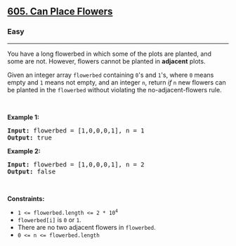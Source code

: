 <h2><a href="https://leetcode.com/problems/can-place-flowers/">605. Can Place Flowers</a></h2><h3>Easy</h3><hr><div style="user-select: auto;"><p style="user-select: auto;">You have a long flowerbed in which some of the plots are planted, and some are not. However, flowers cannot be planted in <strong style="user-select: auto;">adjacent</strong> plots.</p>

<p style="user-select: auto;">Given an integer array <code style="user-select: auto;">flowerbed</code> containing <code style="user-select: auto;">0</code>'s and <code style="user-select: auto;">1</code>'s, where <code style="user-select: auto;">0</code> means empty and <code style="user-select: auto;">1</code> means not empty, and an integer <code style="user-select: auto;">n</code>, return <em style="user-select: auto;">if</em> <code style="user-select: auto;">n</code> new flowers can be planted in the <code style="user-select: auto;">flowerbed</code> without violating the no-adjacent-flowers rule.</p>

<p style="user-select: auto;">&nbsp;</p>
<p style="user-select: auto;"><strong class="example" style="user-select: auto;">Example 1:</strong></p>
<pre style="user-select: auto;"><strong style="user-select: auto;">Input:</strong> flowerbed = [1,0,0,0,1], n = 1
<strong style="user-select: auto;">Output:</strong> true
</pre><p style="user-select: auto;"><strong class="example" style="user-select: auto;">Example 2:</strong></p>
<pre style="user-select: auto;"><strong style="user-select: auto;">Input:</strong> flowerbed = [1,0,0,0,1], n = 2
<strong style="user-select: auto;">Output:</strong> false
</pre>
<p style="user-select: auto;">&nbsp;</p>
<p style="user-select: auto;"><strong style="user-select: auto;">Constraints:</strong></p>

<ul style="user-select: auto;">
	<li style="user-select: auto;"><code style="user-select: auto;">1 &lt;= flowerbed.length &lt;= 2 * 10<sup style="user-select: auto;">4</sup></code></li>
	<li style="user-select: auto;"><code style="user-select: auto;">flowerbed[i]</code> is <code style="user-select: auto;">0</code> or <code style="user-select: auto;">1</code>.</li>
	<li style="user-select: auto;">There are no two adjacent flowers in <code style="user-select: auto;">flowerbed</code>.</li>
	<li style="user-select: auto;"><code style="user-select: auto;">0 &lt;= n &lt;= flowerbed.length</code></li>
</ul>
</div>